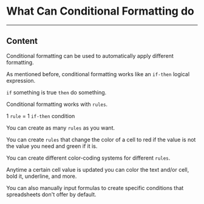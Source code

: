 ﻿---
author: Stefan-Stojanovic

aspects:
  - workout

type: normal

category: how to



---

# What Can Conditional Formatting do

---
## Content

Conditional formatting can be used to automatically apply different formatting.

As mentioned before, conditional formatting works like an `if-then` logical expression.

`if` something is true `then` do something.

Conditional formatting works with `rules`. 

1 `rule` = 1 `if-then` condition

You can create as many `rules` as you want.

You can create `rules` that change the color of a cell to red if the value is not the value you need and green if it is.

You can create different color-coding systems for different `rules`.

Anytime a certain cell value is updated you can color the text and/or cell, bold it, underline, and more. 

You can also manually input formulas to create specific conditions that spreadsheets don't offer by default.